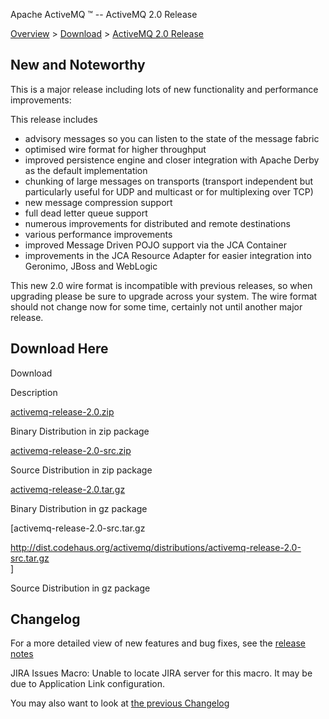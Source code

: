 Apache ActiveMQ ™ -- ActiveMQ 2.0 Release 

[Overview](overview.html) > [Download](download.html) > [ActiveMQ 2.0 Release](activemq-20-release.html)


New and Noteworthy
------------------

This is a major release including lots of new functionality and performance improvements:

This release includes

*   advisory messages so you can listen to the state of the message fabric
*   optimised wire format for higher throughput
*   improved persistence engine and closer integration with Apache Derby as the default implementation
*   chunking of large messages on transports (transport independent but particularly useful for UDP and multicast or for multiplexing over TCP)
*   new message compression support
*   full dead letter queue support
*   numerous improvements for distributed and remote destinations
*   various performance improvements
*   improved Message Driven POJO support via the JCA Container
*   improvements in the JCA Resource Adapter for easier integration into Geronimo, JBoss and WebLogic

This new 2.0 wire format is incompatible with previous releases, so when upgrading please be sure to upgrade across your system. The wire format should not change now for some time, certainly not until another major release.

Download Here
-------------

Download

Description

[activemq-release-2.0.zip](http://dist.codehaus.org/activemq/distributions/activemq-release-2.0.zip)

Binary Distribution in zip package

[activemq-release-2.0-src.zip](http://dist.codehaus.org/activemq/distributions/activemq-release-2.0-src.zip)

Source Distribution in zip package

[activemq-release-2.0.tar.gz](http://dist.codehaus.org/activemq/distributions/activemq-release-2.0.tar.gz)

Binary Distribution in gz package

\[activemq-release-2.0-src.tar.gz

http://dist.codehaus.org/activemq/distributions/activemq-release-2.0-src.tar.gz  
\]

Source Distribution in gz package

Changelog
---------

For a more detailed view of new features and bug fixes, see the [release notes](http://jira.activemq.org/jira/secure/ReleaseNote.jspa?version=11420&styleName=Html&projectId=10520&Create=Create)

JIRA Issues Macro: Unable to locate JIRA server for this macro. It may be due to Application Link configuration.

You may also want to look at [the previous Changelog](activemq-15-release.html)

